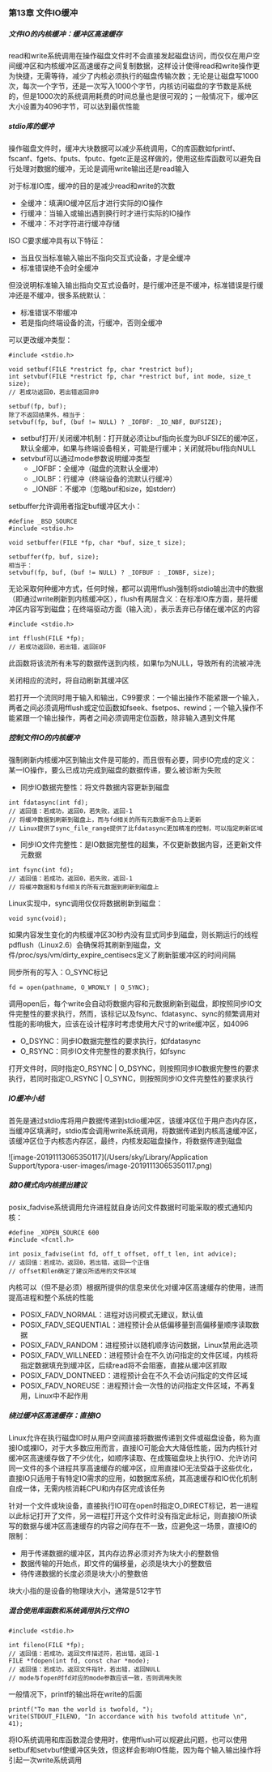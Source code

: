 ### 第13章 文件IO缓冲

##### 文件IO的内核缓冲：缓冲区高速缓存

read和write系统调用在操作磁盘文件时不会直接发起磁盘访问，而仅仅在用户空间缓冲区和内核缓冲区高速缓存之间复制数据，这样设计使得read和write操作更为快捷，无需等待，减少了内核必须执行的磁盘传输次数；无论是让磁盘写1000次，每次一个字节，还是一次写入1000个字节，内核访问磁盘的字节数是系统的，但是1000次的系统调用耗费的时间总量也是很可观的；一般情况下，缓冲区大小设置为4096字节，可以达到最优性能

##### stdio库的缓冲

操作磁盘文件时，缓冲大块数据可以减少系统调用，C的库函数如fprintf、fscanf、fgets、fputs、fputc、fgetc正是这样做的，使用这些库函数可以避免自行处理对数据的缓冲，无论是调用write输出还是read输入

对于标准IO库，缓冲的目的是减少read和write的次数

- 全缓冲：填满IO缓冲区后才进行实际的IO操作
- 行缓冲：当输入或输出遇到换行时才进行实际的IO操作
- 不缓冲：不对字符进行缓冲存储

ISO C要求缓冲具有以下特征：

- 当且仅当标准输入输出不指向交互式设备，才是全缓冲
- 标准错误绝不会时全缓冲

但没说明标准输入输出指向交互式设备时，是行缓冲还是不缓冲，标准错误是行缓冲还是不缓冲，很多系统默认：

- 标准错误不带缓冲
- 若是指向终端设备的流，行缓冲，否则全缓冲

可以更改缓冲类型：

```
#include <stdio.h>

void setbuf(FILE *restrict fp, char *restrict buf);
int setvbuf(FILE *restrict fp, char *restrict buf, int mode, size_t size);
// 若成功返回0，若出错返回非0

setbuf(fp, buf);
除了不返回结果外，相当于：
setvbuf(fp, buf, (buf != NULL) ? _IOFBF: _IO_NBF, BUFSIZE);
```

- setbuf打开/关闭缓冲机制：打开就必须让buf指向长度为BUFSIZE的缓冲区，默认全缓冲，如果与终端设备相关，可能是行缓冲；关闭就将buf指向NULL
- setvbuf可以通过mode参数说明缓冲类型
  - _IOFBF：全缓冲（磁盘的流默认全缓冲）
  - _IOLBF：行缓冲（终端设备的流默认行缓冲）
  - _IONBF：不缓冲（忽略buf和size，如stderr）

setbuffer允许调用者指定buf缓冲区大小：

```
#define _BSD_SOURCE
#include <stdio.h>

void setbuffer(FILE *fp, char *buf, size_t size);

setbuffer(fp, buf, size);
相当于：
setvbuf(fp, buf, (buf != NULL) ? _IOFBUF : _IONBF, size);
```

无论采取何种缓冲方式，任何时候，都可以调用fflush强制将stdio输出流中的数据（即通过write刷新到内核缓冲区），flush有两层含义：在标准IO库方面，是将缓冲区内容写到磁盘；在终端驱动方面（输入流），表示丢弃已存储在缓冲区的内容

```
#include <stdio.h>

int fflush(FILE *fp);
// 若成功返回0，若出错，返回EOF
```

此函数将该流所有未写的数据传送到内核，如果fp为NULL，导致所有的流被冲洗

关闭相应的流时，将自动刷新其缓冲区

若打开一个流同时用于输入和输出，C99要求：一个输出操作不能紧跟一个输入，两者之间必须调用fflush或定位函数如fseek、fsetpos、rewind；一个输入操作不能紧跟一个输出操作，两者之间必须调用定位函数，除非输入遇到文件尾

##### 控制文件IO的内核缓冲

强制刷新内核缓冲区到输出文件是可能的，而且很有必要，同步IO完成的定义：某一IO操作，要么已成功完成到磁盘的数据传递，要么被诊断为失败

* 同步IO数据完整性：将文件数据内容更新到磁盘

```
int fdatasync(int fd);
// 返回值：若成功，返回0，若失败，返回-1
// 将缓冲数据到刷新到磁盘上，而与fd相关的所有元数据不会马上更新
// Linux提供了sync_file_range提供了比fdatasync更加精准的控制，可以指定刷新区域
```

* 同步IO文件完整性：是IO数据完整性的超集，不仅更新数据内容，还更新文件元数据

```
int fsync(int fd);
// 返回值：若成功，返回0，若失败，返回-1
// 将缓冲数据和与fd相关的所有元数据到刷新到磁盘上
```

Linux实现中，sync调用仅仅将数据刷新到磁盘：

```
void sync(void);
```

如果内容发生变化的内核缓冲区30秒内没有显式同步到磁盘，则长期运行的线程pdflush（Linux2.6）会确保将其刷新到磁盘，文件/proc/sys/vm/dirty_expire_centisecs定义了刷新脏缓冲区的时间间隔

同步所有的写入：O_SYNC标记

```
fd = open(pathname, O_WRONLY | O_SYNC);
```

调用open后，每个write会自动将数据内容和元数据刷新到磁盘，即按照同步IO文件完整性的要求执行，然而，该标记以及fsync、fdatasync、sync的频繁调用对性能的影响极大，应该在设计程序时考虑使用大尺寸的write缓冲区，如4096

* O_DSYNC：同步IO数据完整性的要求执行，如fdatasync
* O_RSYNC：同步IO文件完整性的要求执行，如fsync

打开文件时，同时指定O_RSYNC | O_DSYNC，则按照同步IO数据完整性的要求执行，若同时指定O_RSYNC | O_SYNC，则按照同步IO文件完整性的要求执行

##### IO缓冲小结

首先是通过stdio库将用户数据传递到stdio缓冲区，该缓冲区位于用户态内存区，当缓冲区填满时，stdio库会调用write系统调用，将数据传递到内核高速缓冲区，该缓冲区位于内核态内存区，最终，内核发起磁盘操作，将数据传递到磁盘

![image-20191113065350117](/Users/sky/Library/Application Support/typora-user-images/image-20191113065350117.png)

##### 就IO模式向内核提出建议

posix_fadvise系统调用允许进程就自身访问文件数据时可能采取的模式通知内核：

```
#define _XOPEN_SOURCE 600
#include <fcntl.h>

int posix_fadvise(int fd, off_t offset, off_t len, int advice);
// 返回值：若成功，返回0，若出错，返回一个正值
// offset和len确定了建议所适用的文件区域
```

内核可以（但不是必须）根据所提供的信息来优化对缓冲区高速缓存的使用，进而提高进程和整个系统的性能

- POSIX_FADV_NORMAL：进程对访问模式无建议，默认值
- POSIX_FADV_SEQUENTIAL：进程预计会从低偏移量到高偏移量顺序读取数据
- POSIX_FADV_RANDOM：进程预计以随机顺序访问数据，Linux禁用此选项
- POSIX_FADV_WILLNEED：进程预计会在不久访问指定的文件区域，内核将指定数据填充到缓冲区，后续read将不会阻塞，直接从缓冲区抓取
- POSIX_FADV_DONTNEED：进程预计会在不久不会访问指定的文件区域
- POSIX_FADV_NOREUSE：进程预计会一次性的访问指定文件区域，不再复用，Linux中不起作用

##### 绕过缓冲区高速缓存：直接IO

Linux允许在执行磁盘IO时从用户空间直接将数据传递到文件或磁盘设备，称为直接IO或裸IO，对于大多数应用而言，直接IO可能会大大降低性能，因为内核针对缓冲区高速缓存做了不少优化，如顺序读取、在成簇磁盘块上执行IO、允许访问同一文件的多个进程共享高速缓存的缓冲区，应用直接IO无法受益于这些优化，直接IO只适用于有特定IO需求的应用，如数据库系统，其高速缓存和IO优化机制自成一体，无需内核消耗CPU和内存区完成该任务

针对一个文件或块设备，直接执行IO可在open时指定O_DIRECT标记，若一进程以此标记打开了文件，另一进程打开这个文件时没有指定此标记，则直接IO所读写的数据与缓冲区高速缓存的内容之间存在不一致，应避免这一场景，直接IO的限制：

- 用于传递数据的缓冲区，其内存边界必须对齐为块大小的整数倍
- 数据传输的开始点，即文件的偏移量，必须是块大小的整数倍
- 待传递数据的长度必须是块大小的整数倍

块大小指的是设备的物理块大小，通常是512字节

##### 混合使用库函数和系统调用执行文件IO

```
#include <stdio.h>

int fileno(FILE *fp);
// 返回值：若成功，返回文件描述符，若出错，返回-1
FILE *fdopen(int fd, const char *mode);
// 返回值：若成功，返回文件指针，若出错，返回NULL
// mode与fopen时fd对应的mode参数应该一致，否则调用失败
```

一般情况下，printf的输出将在write的后面

```
printf("To man the world is twofold, ");
write(STDOUT_FILENO, "In accordance with his twofold attitude \n", 41);
```

将IO系统调用和库函数混合使用时，使用fflush可以规避此问题，也可以使用setbuf和setvbuf使缓冲区失效，但这样会影响IO性能，因为每个输入输出操作将引起一次write系统调用